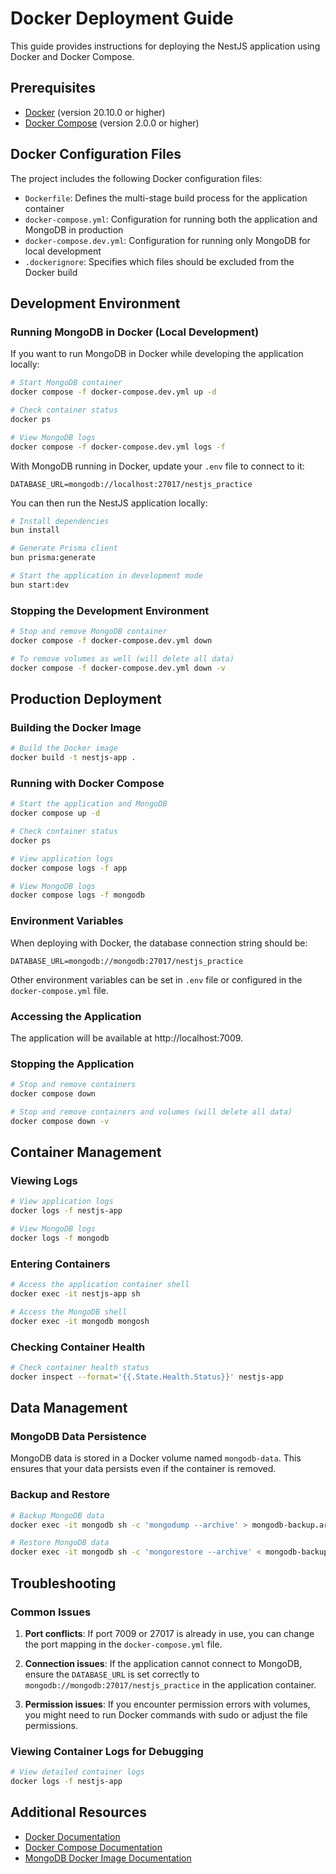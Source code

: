 # Docker Deployment Guide

This guide provides instructions for deploying the NestJS application using Docker and Docker Compose.

## Prerequisites

- [Docker](https://docs.docker.com/get-docker/) (version 20.10.0 or higher)
- [Docker Compose](https://docs.docker.com/compose/install/) (version 2.0.0 or higher)

## Docker Configuration Files

The project includes the following Docker configuration files:

- `Dockerfile`: Defines the multi-stage build process for the application container
- `docker-compose.yml`: Configuration for running both the application and MongoDB in production
- `docker-compose.dev.yml`: Configuration for running only MongoDB for local development
- `.dockerignore`: Specifies which files should be excluded from the Docker build

## Development Environment

### Running MongoDB in Docker (Local Development)

If you want to run MongoDB in Docker while developing the application locally:

```bash
# Start MongoDB container
docker compose -f docker-compose.dev.yml up -d

# Check container status
docker ps

# View MongoDB logs
docker compose -f docker-compose.dev.yml logs -f
```

With MongoDB running in Docker, update your `.env` file to connect to it:

```
DATABASE_URL=mongodb://localhost:27017/nestjs_practice
```

You can then run the NestJS application locally:

```bash
# Install dependencies
bun install

# Generate Prisma client
bun prisma:generate

# Start the application in development mode
bun start:dev
```

### Stopping the Development Environment

```bash
# Stop and remove MongoDB container
docker compose -f docker-compose.dev.yml down

# To remove volumes as well (will delete all data)
docker compose -f docker-compose.dev.yml down -v
```

## Production Deployment

### Building the Docker Image

```bash
# Build the Docker image
docker build -t nestjs-app .
```

### Running with Docker Compose

```bash
# Start the application and MongoDB
docker compose up -d

# Check container status
docker ps

# View application logs
docker compose logs -f app

# View MongoDB logs
docker compose logs -f mongodb
```

### Environment Variables

When deploying with Docker, the database connection string should be:

```
DATABASE_URL=mongodb://mongodb:27017/nestjs_practice
```

Other environment variables can be set in `.env` file or configured in the `docker-compose.yml` file.

### Accessing the Application

The application will be available at http://localhost:7009.

### Stopping the Application

```bash
# Stop and remove containers
docker compose down

# Stop and remove containers and volumes (will delete all data)
docker compose down -v
```

## Container Management

### Viewing Logs

```bash
# View application logs
docker logs -f nestjs-app

# View MongoDB logs
docker logs -f mongodb
```

### Entering Containers

```bash
# Access the application container shell
docker exec -it nestjs-app sh

# Access the MongoDB shell
docker exec -it mongodb mongosh
```

### Checking Container Health

```bash
# Check container health status
docker inspect --format='{{.State.Health.Status}}' nestjs-app
```

## Data Management

### MongoDB Data Persistence

MongoDB data is stored in a Docker volume named `mongodb-data`. This ensures that your data persists even if the container is removed.

### Backup and Restore

```bash
# Backup MongoDB data
docker exec -it mongodb sh -c 'mongodump --archive' > mongodb-backup.archive

# Restore MongoDB data
docker exec -it mongodb sh -c 'mongorestore --archive' < mongodb-backup.archive
```

## Troubleshooting

### Common Issues

1. **Port conflicts**: If port 7009 or 27017 is already in use, you can change the port mapping in the `docker-compose.yml` file.

2. **Connection issues**: If the application cannot connect to MongoDB, ensure the `DATABASE_URL` is set correctly to `mongodb://mongodb:27017/nestjs_practice` in the application container.

3. **Permission issues**: If you encounter permission errors with volumes, you might need to run Docker commands with sudo or adjust the file permissions.

### Viewing Container Logs for Debugging

```bash
# View detailed container logs
docker logs -f nestjs-app
```

## Additional Resources

- [Docker Documentation](https://docs.docker.com/)
- [Docker Compose Documentation](https://docs.docker.com/compose/)
- [MongoDB Docker Image Documentation](https://hub.docker.com/_/mongo) 